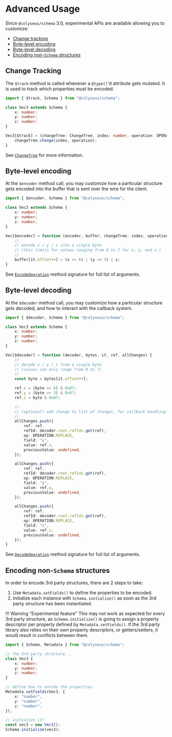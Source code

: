 # Advanced Usage

Since `@colyseus/schema` 3.0, experimental APIs are available allowing you to
customize:

- [Change tracking](#change-tracking)
- [Byte-level encoding](#byte-level-encoding)
- [Byte-level decoding](#byte-level-decoding)
- [Encoding non-`Schema` structures](#encoding-non-schema-structures)

## Change Tracking

The `$track` method is called whenever a `@type()`'d attribute gets mutated. It
is used to track which properties must be encoded.

```typescript
import { $track, Schema } from "@colyseus/schema";

class Vec3 extends Schema {
    x: number;
    y: number;
    z: number;
}

Vec3[$track] = (changeTree: ChangeTree, index: number, operation: OPERATION = OPERATION.ADD) {
    changeTree.change(index, operation);
}
```

See [`ChangeTree`](https://github.com/colyseus/schema/blob/f755b94c5e618cfd6cdf2182199ec87b68fdae47/src/encoder/ChangeTree.ts) for more information.

## Byte-level encoding

At the `$encoder` method call, you may customize how a particular structure gets
encoded into the buffer that is sent over the wire for the client.

```typescript
import { $encoder, Schema } from "@colyseus/schema";

class Vec3 extends Schema {
    x: number;
    y: number;
    z: number;
}

Vec[$encoder] = function (encoder, buffer, changeTree, index, operation, it, isEncodeAll, hasView) {
    //
    // encode x / y / z into a single byte
    // (this limits for values ranging from 0 to 7 for x, y, and z.)
    //
    buffer[it.offset++] = (x << 6) | (y << 3) | z;
}
```

See [`EncodeOperation`](https://github.com/colyseus/schema/blob/f755b94c5e618cfd6cdf2182199ec87b68fdae47/src/encoder/EncodeOperation.ts#L16-L25) method signature for full list of arguments.

## Byte-level decoding

At the `$decoder` method call, you may customize how a particular structure gets
decoded, and how to interact with the callback system.

```typescript
import { $decoder, Schema } from "@colyseus/schema";

class Vec3 extends Schema {
    x: number;
    y: number;
    z: number;
}

Vec[$decoder] = function (decoder, bytes, it, ref, allChanges) {
    //
    // decode x / y / z from a single byte
    // (values can only range from 0 to 7)
    //
    const byte = bytes[it.offset++];

    ref.x = (byte >> 6) & 0x07;
    ref.y = (byte >> 3) & 0x07;
    ref.z = byte & 0x07;

    //
    // (optional) add change to list of changes, for callback handling
    //
    allChanges.push({
        ref: ref,
        refId: decoder.root.refIds.get(ref),
        op: OPERATION.REPLACE,
        field: "x",
        value: ref.x,
        previousValue: undefined,
    });

    allChanges.push({
        ref: ref,
        refId: decoder.root.refIds.get(ref),
        op: OPERATION.REPLACE,
        field: "y",
        value: ref.y,
        previousValue: undefined,
    });

    allChanges.push({
        ref: ref,
        refId: decoder.root.refIds.get(ref),
        op: OPERATION.REPLACE,
        field: "z",
        value: ref.z,
        previousValue: undefined,
    });
}
```

See [`DecodeOperation`](https://github.com/colyseus/schema/blob/f755b94c5e618cfd6cdf2182199ec87b68fdae47/src/decoder/DecodeOperation.ts#L28-L34) method signature for full list of arguments.

## Encoding non-`Schema` structures

In order to encode 3rd party structures, there are 2 steps to take:

1. Use `Metadata.setFields()` to define the properties to be encoded.
2. Initialize each instance with `Schema.initialize()` as soon as the 3rd party
   structure has been instantiated.

!!! Warning "Experimental feature"
    This may not work as expected for every 3rd party structure, as
    `Schema.initialize()` is going to assign a property descriptor per property
    defined by `Metadata.setFields()`. If the 3rd party library also relies on
    their own property descriptors, or getters/setters, it would result in
    conflicts between them.

```typescript
import { Schema, Metadata } from "@colyseus/schema";

// the 3rd party structure...
class Vec3 {
    x: number;
    y: number;
    z: number;
}

// define how to encode the properties
Metadata.setFields(Vec3, {
    x: "number",
    y: "number",
    z: "number",
});

// initialize it!
const vec3 = new Vec3();
Schema.initialize(vec3);

```
